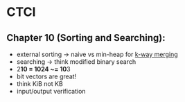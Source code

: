 # CTCI

## Chapter 10 (Sorting and Searching):
* external sorting -> naive vs min-heap for [k-way merging][1]
* searching -> think modified binary search
* 2**10 = 1024 ~= 10**3
* bit vectors are great!
* think KiB not KB
* input/output verification


[1]: https://en.wikipedia.org/wiki/Merge_algorithm#K-way_merging
